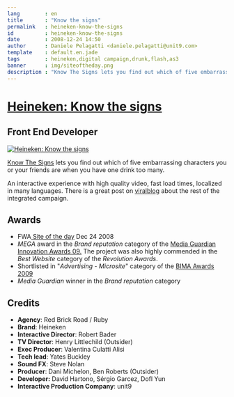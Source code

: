 ```yaml
---
lang        : en
title       : "Know the signs"
permalink   : heineken-know-the-signs
id          : heineken-know-the-signs
date        : 2008-12-24 14:50
author      : Daniele Pelagatti <daniele.pelagatti@unit9.com>
template    : default.en.jade
tags        : heineken,digital campaign,drunk,flash,as3
banner      : img/siteoftheday.png
description : "Know The Signs lets you find out which of five embarrassing characters you or your friends are when you have one drink too many."
---
```


# [Heineken: Know the signs](http://www.unit9.com/project/know-the-signs) #
## Front End Developer ##

[![](#{base}img/know_the_signs_1.jpg "Heineken: Know the signs")](http://www.unit9.com/project/know-the-signs) 

[Know The Signs](http://www.knowthesigns.com) lets you find out which of five embarrassing characters you or your friends are when you have one drink too many. 

An interactive experience with high quality video, fast load times, localized in many languages. There is a great post on [viralblog](http://www.viralblog.com/widgets-apps/heineken-launches-responsibility-campaign/#more-893) about the rest of the integrated campaign.

## Awards ##

  * FWA[ Site of the day](http://www.thefwa.com/site/know-the-signs/) Dec 24 2008
  * _MEGA_ award in the _Brand reputation_ category of the [Media Guardian Innovation Awards 09.](http://megas.guardianprofessional.co.uk/) The project was also highly commended in the _Best Website_ category of the _Revolution Awards_.
  * Shortlisted in "_Advertising - Microsite_" category of the [BIMA Awards 2009](http://www.bimaawards.com/shortlist/#advertising5)
  * _Media Guardian_ winner in the _Brand reputation_ category

## Credits ##

 * **Agency**: Red Brick Road / Ruby 
 * **Brand**: Heineken 
 * **Interactive Director**: Robert Bader 
 * **TV Director**: Henry Littlechild (Outsider) 
 * **Exec Producer**: Valentina Culatti Alisi 
 * **Tech lead**: Yates Buckley 
 * **Sound FX**: Steve Nolan 
 * **Producer**: Dani Michelon, Ben Roberts (Outsider) 
 * **Developer:** David Hartono, Sérgio Garcez, Dofl Yun 
 * **Interactive Production Company**: unit9

